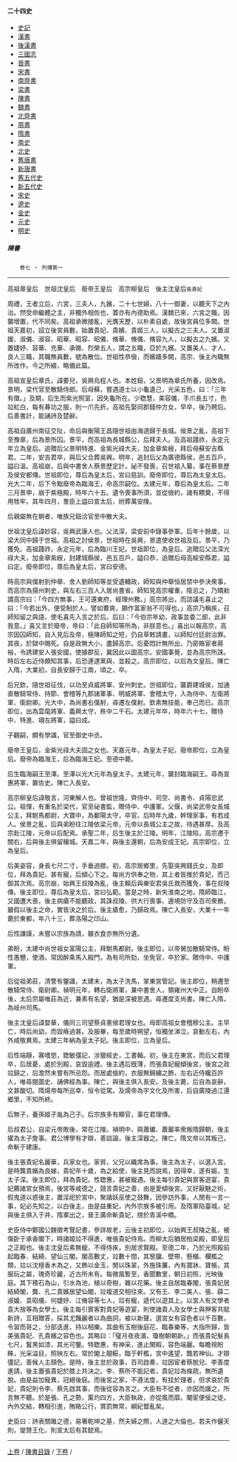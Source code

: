 



#### 二十四史

*   [史記](../a01/a01.md)
*   [漢書](../a02/a02.md)
*   [後漢書](../a03/a03.md)
*   [三國志](../a04/a04.md)
*   [晉書](../a05/a05.md)
*   [宋書](../a06/a06.md)
*   [南齊書](../a07/a07.md)
*   [梁書](../a08/a08.md)
*   [陳書](../a09/a09.md)
*   [魏書](../a10/a10.md)
*   [北齊書](../a11/a11.md)
*   [周書](../a12/a12.md)
*   [隋書](../a13/a13.md)
*   [南史](../a14/a14.md)
*   [北史](../a15/a15.md)
*   [舊唐書](../a16/a16.md)
*   [新唐書](../a17/a17.md)
*   [舊五代史](../a18/a18.md)
*   [新五代史](../a19/a19.md)
*   [宋史](../a20/a20.md)
*   [遼史](../a21/a21.md)
*   [金史](../a22/a22.md)
*   [元史](../a23/a23.md)
*   [明史](../a24/a24.md)


##### 陳書
　　`卷七 ‧ 列傳第一`

* * *

 高祖章皇后　世祖沈皇后　廢帝王皇后　高宗柳皇后　後主沈皇后`張貴妃`

周禮，王者立后，六宮，三夫人，九嬪，二十七世婦，八十一御妻，以聽天下之內治。然受命繼體之主，非獨外相佐也，蓋亦有內德助焉。漢魏已來，六宮之職，因襲增置，代不同矣。高祖承微接亂，光膺天歷，以朴素自處，故後宮員位多闕。世祖天嘉初，詔立後宮員數，始置貴妃、貴嬪、貴姬三人，以擬古之三夫人。又置淑媛、淑儀、淑容、昭華、昭容、昭儀、脩華、脩儀、脩容九人，以擬古之九嬪。又置婕妤、容華、充華、承徽、烈榮五人，謂之五職，亞於九嬪。又置美人、才人、良人三職，其職無員數，號為散位。世祖性恭儉，而嬪嬙多闕，高宗、後主內職無所改作。今之所綴，略備此篇。

高祖宣皇后章氏，諱要兒，吳興烏程人也。本姓鈕，父景明為章氏所養，因改焉。景明，梁代官至散騎侍郎。后母蘇，嘗遇道士以小龜遺己，光采五色，曰：「三年有徵。」及期，后生而紫光照室，因失龜所在。少聦慧，美容儀，手爪長五寸，色竝紅白，每有朞功之服，則一爪先折。高祖先娶同郡錢仲方女，早卒，後乃聘后。后善書計，能誦詩及楚辭。

高祖自廣州南征交阯，命后與衡陽王昌隨世祖由海道歸于長城。侯景之亂，高祖下至豫章，后為景所囚。景平，而高祖為長城縣公，后拜夫人。及高祖踐祚，永定元年立為皇后。追贈后父景明特進、金紫光祿大夫，加金章紫綬，拜后母蘇安吉縣君。二年，安吉君卒，與后父合葬吳興。明年，追封后父為廣德縣侯，邑五百戶，謚曰溫。高祖崩，后與中書舍人蔡景歷定計，祕不發喪，召世祖入纂，事在蔡景歷及侯安都傳。世祖即位，尊后為皇太后，宮曰慈訓。廢帝即位，尊后為太皇太后。光大二年，后下令黜廢帝為臨海王，命高宗嗣位。太建元年，尊后為皇太后。二年三月景申，崩于紫極殿，時年六十五。遺令喪事所須，並從儉約，諸有饋奠，不得用牲牢。其年四月，羣臣上謚曰宣太后，祔葬萬安陵。

后親屬無在朝者，唯族兄鈕洽官至中散大夫。

世祖沈皇后諱妙容，吳興武康人也。父法深，梁安前中錄事參軍。后年十餘歲，以梁大同中歸于世祖。高祖之討侯景，世祖時在吳興，景遣使收世祖及后。景平，乃獲免。高祖踐祚，永定元年，后為臨川王妃。世祖即位，為皇后。追贈后父法深光祿大夫，加金章紫綬，封建城縣侯，邑五百戶，謚曰恭，追贈后母高綏安縣君，謚曰定。廢帝即位，尊后為皇太后，宮曰安德。

時高宗與僕射到仲舉、舍人劉師知等並受遺輔政，師知與仲舉恒居禁中參決衆事，而高宗為揚州刺史，與左右三百人入居尚書省。師知見高宗權重，陰忌之，乃矯勑謂高宗曰：「今四方無事，王可還東府，經理州務。」高宗將出，而諮議毛喜止之曰：「今若出外，便受制於人，譬如曹爽，願作富家翁不可得也。」高宗乃稱疾，召師知留之與語，使毛喜先入言之於后。后曰：「今伯宗年幼，政事並委二郎，此非我意。」喜又言於廢帝，帝曰：「此自師知等所為，非朕意也。」喜出以報高宗，高宗因囚師知，自入見后及帝，極陳師知之短，仍自草敕請畫，以師知付廷尉治罪。其夜，於獄中賜死。自是政無大小，盡歸高宗。后憂悶計無所出，乃密賂宦者蔣裕，令誘建安人張安國，使據郡反，冀因此以圖高宗。安國事覺，並為高宗所誅。時后左右近侍頗知其事，后恐連逮黨與，並殺之。高宗即位，以后為文皇后。陳亡入隋，大業初，自長安歸于江南，頃之，卒。

后兄欽，隨世祖征伐，以功至貞威將軍、安州刺史。世祖即位，襲爵建城侯，加通直散騎常侍、持節、會稽等九郡諸軍事、明威將軍、會稽太守，入為侍中、左衛將軍、衛尉卿。光大中，為尚書右僕射，尋遷左僕射。欽素無技能，奉己而已。高宗即位，出為雲麾將軍、義興太守，秩中二千石。太建元年卒，時年六十七，贈侍中、特進、翊左將軍，謚曰成。

子觀嗣，頗有學識，官至御史中丞。

廢帝王皇后，金紫光祿大夫固之女也。天嘉元年，為皇太子妃，廢帝即位，立為皇后。廢帝為臨海王，后為臨海王妃。至德中薨。

后生臨海嗣王至澤。至澤以光大元年為皇太子。太建元年，襲封臨海嗣王。尋為宣惠將軍，置佐史。陳亡入長安。

高宗柳皇后諱敬言，河東解人也。曾祖世隆，齊侍中、司空、尚書令、貞陽忠武公。祖惲，有重名於梁代，官至祕書監，贈侍中、中護軍。父偃，尚梁武帝女長城公主，拜駙馬都尉，大寶中，為鄱陽太守，卒官。后時年九歲，幹理家事，有若成人。侯景之亂，后與弟盼往江陵依梁元帝，元帝以長城公主之故，待遇甚厚。及高宗赴江陵，元帝以后配焉。承聖二年，后生後主於江陵。明年，江陵陷，高宗遷于關右，后與後主俱留穰城。天嘉二年，與後主還朝，后為安成王妃。高宗即位，立為皇后。

后美姿容，身長七尺二寸，手垂過膝。初，高宗居鄉里，先娶吳興錢氏女，及即位，拜為貴妃，甚有寵，后傾心下之。每尚方供奉之物，其上者皆推於貴妃，而己御其次焉。高宗崩，始興王叔陵為亂，後主賴后與樂安君吳氏救而獲免，事在叔陵傳。後主即位，尊后為皇太后，宮曰弘範。當是之時，新失淮南之地，隋師臨江，又國遭大喪，後主病瘡不能聽政，其誅叔陵、供大行喪事、邊境防守及百司衆務，雖假以後主之命，實皆決之於后。後主瘡愈，乃歸政焉。陳亡入長安，大業十一年薨於東都，年八十三，葬洛陽之邙山。

后性謙謹，未嘗以宗族為請，雖衣食亦無所分遺。

弟盼，太建中尚世祖女富陽公主，拜駙馬都尉。後主即位，以帝舅加散騎常侍。盼性愚戇，使酒，常因醉乘馬入殿門，為有司所劾，坐免官，卒於家。贈侍中、中護軍。

后從祖弟莊，清警有鑒識，太建末，為太子洗馬，掌東宮管記。後主即位，稍遷至散騎常侍、衛尉卿。禎明元年，轉右衛將軍，兼中書舍人，領雍州大中正。自盼卒後，太后宗屬唯莊為近，兼素有名望，猶是深被恩遇。尋遷度支尚書。陳亡入隋，為岐州司馬。

後主沈皇后諱婺華，儀同三司望蔡貞憲侯君理女也。母即高祖女會稽穆公主。主早亡，時后尚幼，而毀瘠過甚。及服畢，每至歲時朔望，恒獨坐涕泣，哀動左右，內外咸敬異焉。太建三年納為皇太子妃。後主即位，立為皇后。

后性端靜，寡嗜慾，聦敏彊記，涉獵經史，工書翰。初，後主在東宮，而后父君理卒，后居憂，處於別殿，哀毀逾禮。後主遇后旣薄，而張貴妃寵傾後宮，後宮之政竝歸之，后澹然未嘗有所忌怨。而居處儉約，衣服無錦繡之飾，左右近侍纔百許人，唯尋閱圖史、誦佛經為事。陳亡，與後主俱入長安。及後主薨，后自為哀辭，文甚酸切。隋煬帝每所巡幸，恒令從駕。及煬帝為宇文化及所害，后自廣陵過江還鄉里，不知所終。

后無子，養孫姬子胤為己子。后宗族多有顯官，事在君理傳。

后叔君公，自梁元帝敗後，常在江陵。禎明中，與蕭瓛、蕭巖率衆叛隋歸朝，後主擢為太子詹事。君公博學有才辯，善談論，後主深器之。陳亡，隋文帝以其叛己，命斬于建康。

後主張貴妃名麗華，兵家女也。家貧，父兄以織席為事。後主為太子，以選入宮。是時龔貴嬪為良娣，貴妃年十歲，為之給使，後主見而說焉，因得幸，遂有娠，生太子深。後主即位，拜為貴妃。性聦惠，甚被寵遇。後主每引貴妃與賔客遊宴，貴妃薦諸宮女預焉，後宮等咸德之，競言貴妃之善，由是愛傾後宮。又好厭魅之術，假鬼道以惑後主，置淫祀於宮中，聚諸妖巫使之鼓舞，因參訪外事，人閒有一言一事，妃必先知之，以白後主，由是益重妃，內外宗族多被引用。及隋軍陷臺城，妃與後主俱入于井，隋軍出之，晉王廣命斬貴妃，牓於青溪中橋。

史臣侍中鄭國公魏徵考覽記書，參詳故老，云後主初即位，以始興王叔陵之亂，被傷卧于承香閣下，時諸姬竝不得進，唯張貴妃侍焉。而柳太后猶居柏梁殿，即皇后之正殿也。後主沈皇后素無寵，不得侍疾，別居求賢殿。至德二年，乃於光照殿前起臨春、結綺、望仙三閣。閣高數丈，竝數十間，其䆫牖、壁帶、懸楣、欄檻之類，竝以沈檀香木為之，又飾以金玉，閒以珠翠，外施珠簾，內有寶牀、寶帳，其服玩之屬，瑰奇珍麗，近古所未有。每微風暫至，香聞數里，朝日初照，光映後庭。其下積石為山，引水為池，植以奇樹，雜以花藥。後主自居臨春閣，張貴妃居結綺閣，龔、孔二貴嬪居望仙閣，竝複道交相往來。又有王、李二美人、張、薛二淑媛、袁昭儀、何婕妤、江脩容等七人，竝有寵，遞代以遊其上。以宮人有文學者袁大捨等為女學士。後主每引賔客對貴妃等遊宴，則使諸貴人及女學士與狎客共賦新詩，互相贈答，採其尤豔麗者以為曲詞，被以新聲，選宮女有容色者以千百數，令習而哥之，分部迭進，持以相樂。其曲有玉樹後庭花、臨春樂等，大指所歸，皆美張貴妃、孔貴嬪之容色也。其略曰：「璧月夜夜滿，瓊樹朝朝新。」而張貴妃髮長七尺，鬒黑如漆，其光可鑒。特聦惠，有神采，進止閑暇，容色端麗。每瞻視盼睞，光采溢目，照映左右。常於閣上靚糚，臨于軒檻，宮中遙望，飄若神仙。才辯彊記，善候人主顏色。是時，後主怠於政事，百司啟奏，竝因宦者蔡脫兒、李善度進請，後主置張貴妃於膝上共決之。李、蔡所不能記者，貴妃竝為條疏，無所遺脫。由是益加寵異，冠絕後庭。而後宮之家，不遵法度，有挂於理者，但求哀於貴妃，貴妃則令李、蔡先啟其事，而後從容為言之。大臣有不從者，亦因而譖之，所言無不聽。於是張、孔之勢，薰灼四方，大臣執政，亦從風而靡。閹宦便佞之徒，內外交結，轉相引進，賄賂公行，賞罰無常，綱紀瞀亂矣。

史臣曰：詩表關雎之德，易箸乾坤之基，然夫婦之際，人道之大倫也。若夫作儷天則，燮贊王化，則宣太后有其懿焉。

* * *

[上卷](006.md) / [陳書目錄](a09.md) / [下卷](008.md) /			  

    